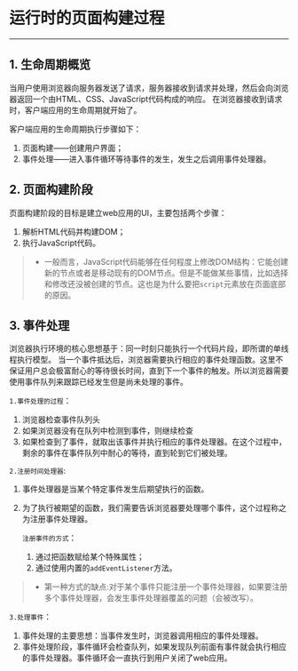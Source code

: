 ﻿# 运行时的页面构建过程

---

## 1. 生命周期概览

当用户使用浏览器向服务器发送了请求，服务器接收到请求并处理，然后会向浏览器返回一个由HTML、CSS、JavaScript代码构成的响应。
在浏览器接收到请求时，客户端应用的生命周期就开始了。

客户端应用的生命周期执行步骤如下：

 1. 页面构建——创建用户界面；
 2. 事件处理——进入事件循环等待事件的发生，发生之后调用事件处理器。

## 2. 页面构建阶段
页面构建阶段的目标是建立web应用的UI，主要包括两个步骤：

 1. 解析HTML代码并构建DOM；
 2. 执行JavaScript代码。

 > * 一般而言，JavaScript代码能够在任何程度上修改DOM结构：它能创建新的节点或者是移动现有的DOM节点。但是不能做某些事情，比如选择和修改还没被创建的节点。这也是为什么要把`script`元素放在页面底部的原因。

## 3. 事件处理
浏览器执行环境的核心思想基于：同一时刻只能执行一个代码片段，即所谓的单线程执行模型。
当一个事件抵达后，浏览器需要执行相应的事件处理函数。这里不保证用户总会极富耐心的等待很长时间，直到下一个事件的触发。所以浏览器需要使用事件队列来跟踪已经发生但是尚未处理的事件。

`1.事件处理的过程`：

 1. 浏览器检查事件队列头
 2. 如果浏览器没有在队列中检测到事件，则继续检查
 3. 如果检查到了事件，就取出该事件并执行相应的事件处理器。在这个过程中，剩余的事件在事件队列中耐心的等待，直到轮到它们被处理。
 
`2.注册时间处理器`:

 1. 事件处理器是当某个特定事件发生后期望执行的函数。
 2. 为了执行被期望的函数，我们需要告诉浏览器要处理哪个事件，这个过程称之为注册事件处理器。

    `注册事件的方式`：
    1. 通过把函数赋给某个特殊属性；
    2. 通过使用内置的`addEventListener`方法。

  > * 第一种方式的缺点:对于某个事件只能注册一个事件处理器，如果要注册多个事件处理器，会发生事件处理器覆盖的问题（会被改写）。
  
`3.处理事件`：

 1. 事件处理的主要思想：当事件发生时，浏览器调用相应的事件处理器。
 2. 事件处理阶段，事件循环会检查队列，如果发现队列前面有事件就会执行相应的事件处理器。事件循环会一直执行到用户关闭了web应用。
  
 
 
